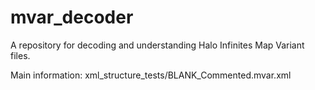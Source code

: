 # mvar_decoder
A repository for decoding and understanding Halo Infinites Map Variant files.

Main information: xml_structure_tests/BLANK_Commented.mvar.xml
